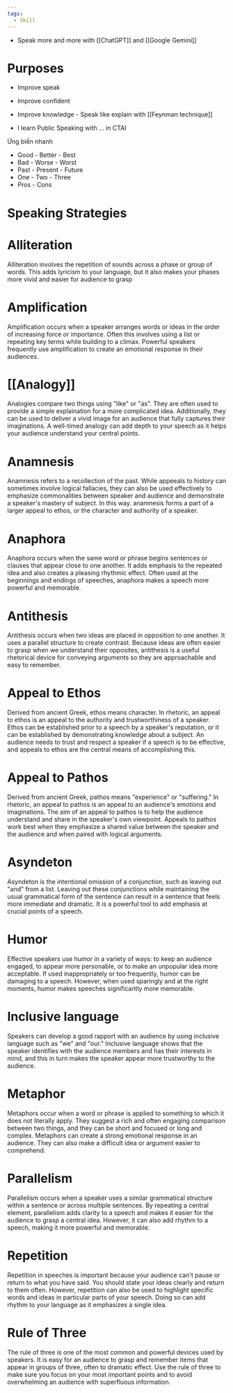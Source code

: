 ```yaml
---
tags:
  - Skill
---
```

- Speak more and more with [[ChatGPT]] and [[Google Gemini]]

# Purposes

- Improve speak
- Improve confident
- Improve knowledge - Speak like explain with [[Feynman technique]]

- I learn Public Speaking with ... in CTAI

Ứng biến nhanh

- Good - Better - Best
- Bad - Worse - Worst
- Past - Present - Future
- One - Two - Three
- Pros - Cons

# Speaking Strategies

# Alliteration

Alliteration involves the repetition of sounds across a phase or group of words. This adds lyricism to your language, but it also makes your phases more vivid and easier for audience to grasp

# Amplification

Amplification occurs when a speaker arranges words or ideas in the order of increasing force or importance. Often this involves using a list or repeating key terms while building to a climax. Powerful speakers frequently use amplification to create an emotional response in their audiences.

# [[Analogy]]

Analogies compare two things using "like" or "as". They are often used to provide a simple explaination for a more complicated idea.
Additionally, they can be used to deliver a vivid image for an audience that fully captures their imaginations. A well-timed analogy can add depth to your speech as it helps your audience understand your central points.

# Anamnesis

Anamnesis refers to a recollection of the past. While appeeals to history can sometimes involve logical fallacies, they can also be used effectively to emphasize commonalities between speaker and audience and demonstrate a speaker's mastery of subject. In this way. anamnesis forms a part of a larger appeal to ethos, or the character and authority of a speaker.

# Anaphora

Anaphora occurs when the same word or phrase begins sentences or clauses that appear close to one another. It adds emphasis to the repeated idea and also creates a pleasing rhythmic effect. Often used at the beginnings and endings of speeches, anaphora makes a speech more powerful and memorable.

# Antithesis

Antithesis occurs when two ideas are placed in opposition to one another. It uses a parallel structure to create contrast. Because ideas are often easier to grasp when we understand their opposites, antithesis is a useful rhetorical device for conveying arguments so they are approachable and easy to remember. 

# Appeal to Ethos

Derived from ancient Greek, ethos means character. In rhetoric, an appeal to ethos is an appeal to the authority and trustworthiness of a speaker. Ethos can be established prior to a speech by a speaker's reputation, or it can be established by demonstrating knowledge about a subject. An audience needs to trust and respect a speaker if a speech is to be effective, and appeals to ethos are the central means of accomplishing this.

# Appeal to Pathos

Derived from ancient Greek, pathos means "experience" or "suffering." In rhetoric, an appeal to pathos is an appeal to an audience's emotions and imaginations. The aim of an appeal to pathos is to help the audience understand and share in the speaker's own viewpoint. Appeals to pathos work best when they emphasize a shared value between the speaker and the audience and when paired with logical arguments.

# Asyndeton

Asyndeton is the intentional omission of a conjunction, such as leaving out "and" from a list. Leaving out these conjunctions while maintaining the usual grammatical form of the sentence can result in a sentence that feels more immediate and dramatic. It is a powerful tool to add emphasis at crucial points of a speech. 

# Humor

Effective speakers use humor in a variety of ways: to keep an audience engaged, to appear more personable, or to make an unpopular idea more acceptable. If used inappropriately or too frequently, humor can be damaging to a speech. However, when used sparingly and at the right moments, humor makes speeches significantly more memorable.

# Inclusive language

Speakers can develop a good rapport with an audience by using inclusive language such as "we" and "our." Inclusive language shows that the speaker identifies with the audience members and has their interests in mind, and this in turn makes the speaker appear more trustworthy to the audience.

# Metaphor

Metaphors occur when a word or phrase is applied to something to which it does not literally apply. They suggest a rich and often engaging comparison between two things, and they can be short and focused or long and complex. Metaphors can create a strong emotional response in an audience. They can also make a difficult idea or argument easier to comprehend. 

# Parallelism

Parallelism occurs when a speaker uses a similar grammatical structure within a sentence or across multiple sentences. By repeating a central element, parallelism adds clarity to a speech and makes it easier for the audience to grasp a central idea. However, it can also add rhythm to a speech, making it more powerful and memorable.

# Repetition

Repetition in speeches is important because your audience can't pause or return to what you have said. You should state your ideas clearly and return to them often. However, repetition can also be used to highlight specific words and ideas in particular parts of your speech. Doing so can add rhythm to your language as it emphasizes a single idea. 

# Rule of Three 

The rule of three is one of the most common and powerful devices used by speakers. It is easy for an audience to grasp and remember items that appear in groups of three, often to dramatic effect. Use the rule of three to make sure you focus on your most important points and to avoid overwhelming an audience with superfluous information.